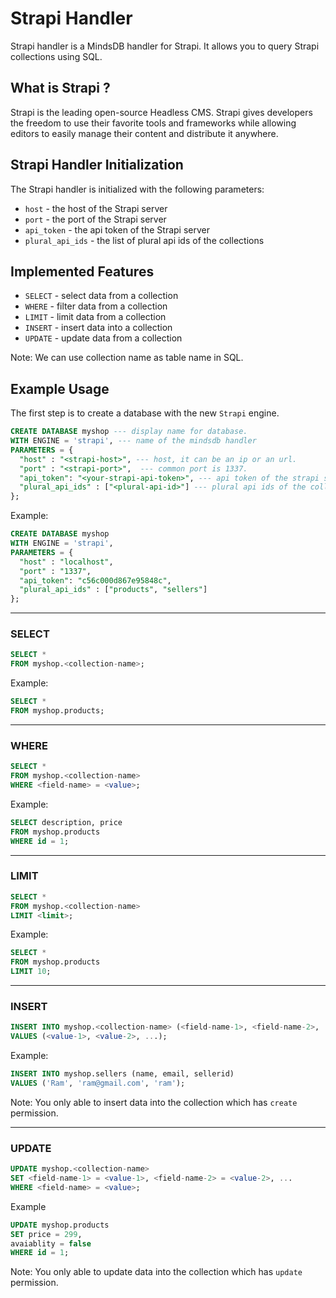 # Strapi Handler

Strapi handler is a MindsDB handler for Strapi. It allows you to query Strapi collections using SQL.

## What is Strapi ?

Strapi is the leading open-source Headless CMS. Strapi gives developers the freedom to use their favorite tools and frameworks while allowing editors to easily manage their content and distribute it anywhere.

## Strapi Handler Initialization

The Strapi handler is initialized with the following parameters:

- `host` - the host of the Strapi server
- `port` - the port of the Strapi server
- `api_token` - the api token of the Strapi server
- `plural_api_ids` - the list of plural api ids of the collections

## Implemented Features

- `SELECT` - select data from a collection
- `WHERE` - filter data from a collection
- `LIMIT` - limit data from a collection
- `INSERT` - insert data into a collection
- `UPDATE` - update data from a collection

Note: We can use collection name as table name in SQL.

## Example Usage

The first step is to create a database with the new `Strapi` engine.

```sql
CREATE DATABASE myshop --- display name for database.
WITH ENGINE = 'strapi', --- name of the mindsdb handler
PARAMETERS = {
  "host" : "<strapi-host>", --- host, it can be an ip or an url.
  "port" : "<strapi-port>",  --- common port is 1337.
  "api_token": "<your-strapi-api-token>", --- api token of the strapi server.
  "plural_api_ids" : ["<plural-api-id>"] --- plural api ids of the collections.
};
```

Example:

```sql
CREATE DATABASE myshop
WITH ENGINE = 'strapi',
PARAMETERS = {
  "host" : "localhost",
  "port" : "1337",
  "api_token": "c56c000d867e95848c",
  "plural_api_ids" : ["products", "sellers"]
};
```

---

### SELECT

```sql
SELECT *
FROM myshop.<collection-name>;
```

Example:

```sql
SELECT *
FROM myshop.products;
```

---

### WHERE

```sql
SELECT *
FROM myshop.<collection-name>
WHERE <field-name> = <value>;
```

Example:

```sql
SELECT description, price
FROM myshop.products
WHERE id = 1;
```

---

### LIMIT

```sql
SELECT *
FROM myshop.<collection-name>
LIMIT <limit>;
```

Example:

```sql
SELECT *
FROM myshop.products
LIMIT 10;
```

---

### INSERT

```sql
INSERT INTO myshop.<collection-name> (<field-name-1>, <field-name-2>, ...)
VALUES (<value-1>, <value-2>, ...);
```

Example:

```sql
INSERT INTO myshop.sellers (name, email, sellerid)
VALUES ('Ram', 'ram@gmail.com', 'ram');
```

Note: You only able to insert data into the collection which has `create` permission.

---

### UPDATE

```sql
UPDATE myshop.<collection-name>
SET <field-name-1> = <value-1>, <field-name-2> = <value-2>, ...
WHERE <field-name> = <value>;
```

Example

```sql
UPDATE myshop.products
SET price = 299,
avaiablity = false
WHERE id = 1;
```

Note: You only able to update data into the collection which has `update` permission.
